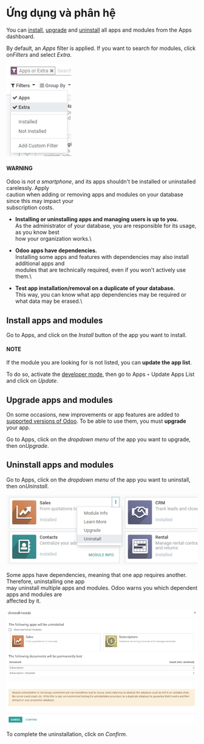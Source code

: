 # Ứng dụng và phân hệ

You can [install](apps_modules.md#general-install), [upgrade](apps_modules.md#general-upgrade) and [uninstall](apps_modules.md#general-uninstall) all apps and modules from the Apps dashboard.

By default, an _Apps_ filter is applied. If you want to search for modules, click o&#x6E;_&#x46;ilters_ and select _Extra_.

![Add "Extra" filter in Odoo Apps](../../.gitbook/assets/apps-search-filter.png)

#### WARNING

Odoo is _not a smartphone_, and its apps shouldn't be installed or uninstalled carelessly. Apply\
caution when adding or removing apps and modules on your database since this may impact your\
subscription costs.

* **Installing or uninstalling apps and managing users is up to you.**\
  As the administrator of your database, you are responsible for its usage, as you know best\
  how your organization works.\

* **Odoo apps have dependencies.**\
  Installing some apps and features with dependencies may also install additional apps and\
  modules that are technically required, even if you won't actively use them.\

* **Test app installation/removal on a duplicate of your database.**\
  This way, you can know what app dependencies may be required or what data may be erased.\


## Install apps and modules

Go to Apps, and click on the _Install_ button of the app you want to install.

#### NOTE

If the module you are looking for is not listed, you can **update the app list**.

To do so, activate the [developer mode](developer_mode.md#developer-mode), then go to Apps
‣ Update Apps List and click on *Update*.

<a id="general-upgrade"></a>

## Upgrade apps and modules

On some occasions, new improvements or app features are added to [supported versions of Odoo](../../administration/supported_versions.md). To be able to use them, you must **upgrade** your app.

Go to Apps, click on the _dropdown menu_ of the app you want to upgrade, then o&#x6E;_&#x55;pgrade_.

## Uninstall apps and modules

Go to Apps, click on the _dropdown menu_ of the app you want to uninstall, then o&#x6E;_&#x55;ninstall_.

![image](../../.gitbook/assets/uninstall.png)

Some apps have dependencies, meaning that one app requires another. Therefore, uninstalling one app\
may uninstall multiple apps and modules. Odoo warns you which dependent apps and modules are\
affected by it.

![image](../../.gitbook/assets/uninstall_deps.png)

To complete the uninstallation, click on _Confirm_.
